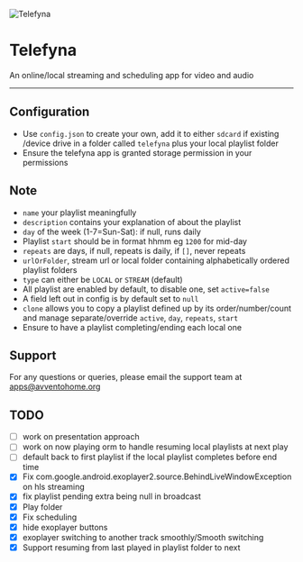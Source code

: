 ![Telefyna](https://avventohome.org/wp-content/uploads/2020/12/telefyna.png "Telefyna")

# Telefyna
An online/local streaming and scheduling app for video and audio
___

## Configuration
*  Use `config.json` to create your own, add it to either `sdcard` if existing /device drive in a folder called `telefyna` plus your local playlist folder
*  Ensure the telefyna app is granted storage permission in your permissions

## Note
* `name` your playlist meaningfully
* `description` contains your explanation of about the playlist
* `day` of the week (1-7=Sun-Sat): if null, runs daily
* Playlist `start` should be in format hhmm eg `1200` for mid-day
* `repeats` are days, if null, repeats is daily, if `[]`, never repeats
* `urlOrFolder`, stream url or local folder containing alphabetically ordered playlist folders
* `type` can either be `LOCAL` or `STREAM` (default)
* All playlist are enabled by default, to disable one, set `active=false`
* A field left out in config is by default set to `null`
* `clone` allows you to copy a playlist defined up by its order/number/count and manage separate/override `active`, `day`, `repeats`, `start`
* Ensure to have a playlist completing/ending each local one

## Support
For any questions or queries, please email the support team at apps@avventohome.org


## TODO
- [ ] work on presentation approach
- [ ] work on now playing orm to handle resuming local playlists at next play
- [ ] default back to first playlist if the local playlist completes before end time
- [x] Fix com.google.android.exoplayer2.source.BehindLiveWindowException on hls streaming
- [x] fix playlist pending extra being null in broadcast
- [x] Play folder
- [x] Fix scheduling
- [x] hide exoplayer buttons
- [x] exoplayer switching to another track smoothly/Smooth switching
- [x] Support resuming from last played in playlist folder to next
